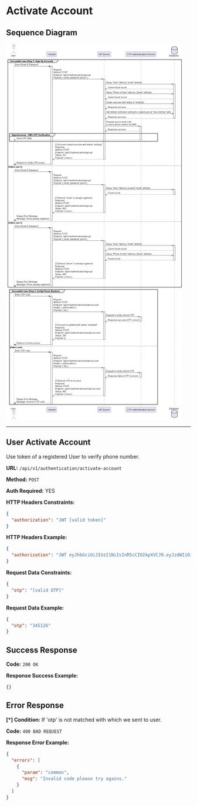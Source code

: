 # Activate Account

## Sequence Diagram

![image info](./assets/sign-up.png)

---

## User Activate Account

Use token of a registered User to verify phone number.

**URL:** `/api/v1/authentication/activate-account`

**Method:** `POST`

**Auth Required:** YES

**HTTP Headers Constraints:**

```json
{
  "authorization": "JWT [valid token]"
}
```

**HTTP Headers Example:**

```json
{
  "authorization": "JWT eyJhbGciOiJIUzI1NiIsInR5cCI6IkpXVCJ9.eyJzdWIiOiIxMjM0NTY3ODkwIiwibmFtZSI6IkpvaG4gRG9lIiwiaWF0IjoxNTE2MjM5MDIyfQ.SflKxwRJSMeKKF2QT4fwpMeJf36POk6yJV_adQssw5c"
}
```

**Request Data Constraints:**

```json
{
  "otp": "[valid OTP]"
}
```

**Request Data Example:**

```json
{
  "otp": "345126"
}
```

## Success Response

**Code:** `200 OK`

**Response Success Example:**

```json
{}
```

## Error Response

**[*] Condition:** If 'otp' is not matched with which we sent to user.

**Code:** `400 BAD REQUEST`

**Response Error Example:**

```json
{
  "errors": [
    {
      "param": "common",
      "msg": "Invalid code please try agains."
    }
  ]
}
```
